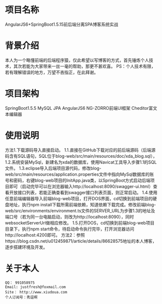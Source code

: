 # 项目名称 
AngularJS6+SpringBoot1.5.15前后端分离SPA博客系统实战

# 背景介绍
本人为一个略懂前端的后端程序猿，仅此希望以写博客的方式，首先锤炼个人技术，其次若能为大家带来一丝一毫的帮助，那更不甚欢喜。
PS：个人技术有限，若有理解错误的地方，万望不吝指正，在此拜谢。

# 项目架构
SpringBoot1.5.5 MySQL JPA AngularJS6 NG-ZORRO前端UI框架  Cheditor富文本编辑器

# 使用说明
方法1.下载源码导入直接启动。
	1.1.直接在GitHub下载对应的前后端源码（后端源码含有SQL语句，SQL位于blog-web/src/main/resources/doc/xda_blog.sql），
	1.2.系统安装MySql，新建名为xda的数据库，使用Navicat工具导入步骤1.1的SQL文件。
	1.3.eclipse导入后端项目源代码，修改blog-web/src/main/resources/application.properties文件中指向MySql数据库的账号和密码，右键blog-web项目的InitApp.java类，以SpringBoot方式启动后端项目即可（启动完毕可以在浏览器输入http://localhost:8090/swagger-ui.html）查看开放接口列表，若能正确查看到swagger接口列表页面，则正常启动。
	1.4.使用任意前端编辑器导入前端blog-web项目，打开DOS界面，cd切换到前端项目的硬盘地址，执行npm install下载所需前端依赖，知道依赖下载完成。修改前端blog-web/src/environments/environment.ts文件的SERVER_URL为步骤1.3的地址及端口号（若为同一台电脑启动，则改为http://localhost:8090），同时websocketServerUrl做相应修改。
	1.5.打开DOS，cd切换到前端blog-web项目目录下，执行npm start命令，待启动命令执行完毕，打开浏览器访问http://localhost:4200即可。
方法2：参照https://blog.csdn.net/u012459871/article/details/86628575地址的本人博客，逐步搭建环境及开发。

# 关于本人
	QQ： 991058975
	Email: justfresh@foxmail.com
	Site： http://www.xiudoua.com
	个人订阅号：秀逗啊

